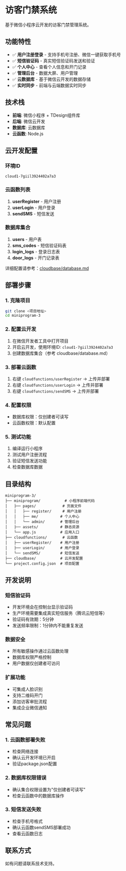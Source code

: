 # 访客门禁系统

基于微信小程序云开发的访客门禁管理系统。

## 功能特性

- ✅ **用户注册登录** - 支持手机号注册、微信一键获取手机号
- ✅ **短信验证码** - 真实短信验证码发送和验证
- ✅ **个人中心** - 查看个人信息和开门记录
- ✅ **管理后台** - 数据大屏、用户管理
- ✅ **云数据库** - 基于微信云开发的数据存储
- ✅ **实时同步** - 前端与云端数据实时同步

## 技术栈

- **前端**: 微信小程序 + TDesign组件库
- **后端**: 微信云开发
- **数据库**: 云数据库
- **云函数**: Node.js

## 云开发配置

### 环境ID
```
cloud1-7giil3924402a7a3
```

### 云函数列表
1. **userRegister** - 用户注册
2. **userLogin** - 用户登录  
3. **sendSMS** - 短信发送

### 数据库集合
1. **users** - 用户表
2. **sms_codes** - 短信验证码表
3. **login_logs** - 登录日志表
4. **door_logs** - 开门记录表

详细配置请参考：[cloudbase/database.md](cloudbase/database.md)

## 部署步骤

### 1. 克隆项目
```bash
git clone <项目地址>
cd miniprogram-3
```

### 2. 配置云开发
1. 在微信开发者工具中打开项目
2. 开启云开发，使用环境ID: `cloud1-7giil3924402a7a3`
3. 创建数据库集合（参考 cloudbase/database.md）

### 3. 部署云函数
1. 右键 `cloudfunctions/userRegister` → 上传并部署
2. 右键 `cloudfunctions/userLogin` → 上传并部署
3. 右键 `cloudfunctions/sendSMS` → 上传并部署

### 4. 配置权限
- 数据库权限：仅创建者可读写
- 云函数权限：默认配置

### 5. 测试功能
1. 编译运行小程序
2. 测试用户注册流程
3. 验证短信发送功能
4. 检查数据库数据

## 目录结构

```
miniprogram-3/
├── miniprogram/           # 小程序前端代码
│   ├── pages/            # 页面文件
│   │   ├── register/     # 用户注册
│   │   ├── me/          # 个人中心
│   │   └── admin/       # 管理后台
│   ├── assets/          # 静态资源
│   └── app.js           # 应用入口
├── cloudfunctions/       # 云函数
│   ├── userRegister/    # 用户注册
│   ├── userLogin/       # 用户登录
│   └── sendSMS/         # 短信发送
├── cloudbase/           # 云开发配置
└── project.config.json  # 项目配置
```

## 开发说明

### 短信验证码
- 开发环境会在控制台显示验证码
- 生产环境需要集成真实短信服务（腾讯云短信等）
- 验证码有效期：5分钟
- 发送频率限制：1分钟内不能重复发送

### 数据安全
- 所有敏感操作通过云函数处理
- 数据库权限严格控制
- 用户数据仅创建者可访问

### 扩展功能
- 可集成人脸识别
- 支持二维码开门
- 添加访客审批流程
- 集成企业微信通知

## 常见问题

### 1. 云函数部署失败
- 检查网络连接
- 确认云开发环境已开启
- 验证package.json配置

### 2. 数据库权限错误
- 确认集合权限设置为"仅创建者可读写"
- 检查云函数中的数据库操作

### 3. 短信发送失败
- 检查手机号格式
- 确认云函数sendSMS部署成功
- 查看云函数日志

## 联系方式

如有问题请联系技术支持。 